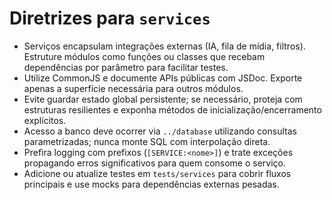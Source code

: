 # Diretrizes para `services`

- Serviços encapsulam integrações externas (IA, fila de mídia, filtros). Estruture módulos como funções ou classes que recebam dependências por parâmetro para facilitar testes.
- Utilize CommonJS e documente APIs públicas com JSDoc. Exporte apenas a superfície necessária para outros módulos.
- Evite guardar estado global persistente; se necessário, proteja com estruturas resilientes e exponha métodos de inicialização/encerramento explícitos.
- Acesso a banco deve ocorrer via `../database` utilizando consultas parametrizadas; nunca monte SQL com interpolação direta.
- Prefira logging com prefixos (`[SERVICE:<nome>]`) e trate exceções propagando erros significativos para quem consome o serviço.
- Adicione ou atualize testes em `tests/services` para cobrir fluxos principais e use mocks para dependências externas pesadas.
